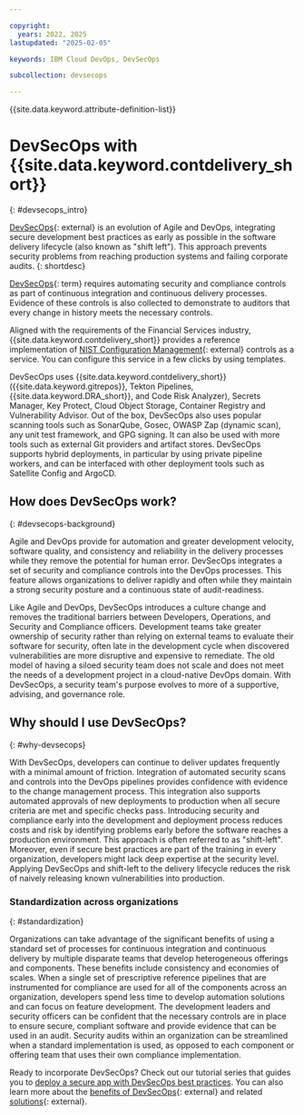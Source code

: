 ```yaml
---

copyright:
  years: 2022, 2025
lastupdated: "2025-02-05"

keywords: IBM Cloud DevOps, DevSecOps

subcollection: devsecops

---
```


{{site.data.keyword.attribute-definition-list}}

# DevSecOps with {{site.data.keyword.contdelivery_short}}
{: #devsecops_intro}

[DevSecOps](https://www.ibm.com/think/topics/devsecops){: external} is an evolution of Agile and DevOps, integrating secure development best practices as early as possible in the software delivery lifecycle (also known as "shift left"). This approach prevents security problems from reaching production systems and failing corporate audits.
{: shortdesc}

[DevSecOps](#x9892260){: term} requires automating security and compliance controls as part of continuous integration and continuous delivery processes. Evidence of these controls is also collected to demonstrate to auditors that every change in history meets the necessary controls.

Aligned with the requirements of the Financial Services industry, {{site.data.keyword.contdelivery_short}} provides a reference implementation of [NIST Configuration Management](https://csrc.nist.gov/projects/cprt/catalog#/cprt/framework/version/SP_800_53_5_1_1/home){: external} controls as a service. You can configure this service in a few clicks by using templates.

DevSecOps uses {{site.data.keyword.contdelivery_short}} ({{site.data.keyword.gitrepos}}, Tekton Pipelines, {{site.data.keyword.DRA_short}}, and Code Risk Analyzer), Secrets Manager, Key Protect, Cloud Object Storage, Container Registry and Vulnerability Advisor. Out of the box, DevSecOps also uses popular scanning tools such as SonarQube, Gosec, OWASP Zap (dynamic scan), any unit test framework, and GPG signing. It can also be used with more tools such as external Git providers and artifact stores. DevSecOps supports hybrid deployments, in particular by using private pipeline workers, and can be interfaced with other deployment tools such as Satellite Config and ArgoCD.

## How does DevSecOps work?
{: #devsecops-background}

Agile and DevOps provide for automation and greater development velocity, software quality, and consistency and reliability in the delivery processes while they remove the potential for human error. DevSecOps integrates a set of security and compliance controls into the DevOps processes. This feature allows organizations to deliver rapidly and often while they maintain a strong security posture and a continuous state of audit-readiness.

Like Agile and DevOps, DevSecOps introduces a culture change and removes the traditional barriers between Developers, Operations, and Security and Compliance officers. Development teams take greater ownership of security rather than relying on external teams to evaluate their software for security, often late in the development cycle when discovered vulnerabilities are more disruptive and expensive to remediate. The old model of having a siloed security team does not scale and does not meet the needs of a development project in a cloud-native DevOps domain. With DevSecOps, a security team's purpose evolves to more of a supportive, advising, and governance role.

## Why should I use DevSecOps?
{: #why-devsecops}

With DevSecOps, developers can continue to deliver updates frequently with a minimal amount of friction. Integration of automated security scans and controls into the DevOps pipelines provides confidence with evidence to the change management process. This integration also supports automated approvals of new deployments to production when all secure criteria are met and specific checks pass. Introducing security and compliance early into the development and deployment process reduces costs and risk by identifying problems early before the software reaches a production environment. This approach is often referred to as "shift-left". Moreover, even if secure best practices are part of the training in every organization, developers might lack deep expertise at the security level. Applying DevSecOps and shift-left to the delivery lifecycle reduces the risk of naively releasing known vulnerabilities into production.

### Standardization across organizations
{: #standardization}

Organizations can take advantage of the significant benefits of using a standard set of processes for continuous integration and continuous delivery by multiple disparate teams that develop heterogeneous offerings and components. These benefits include consistency and economies of scales. When a single set of prescriptive reference pipelines that are instrumented for compliance are used for all of the components across an organization, developers spend less time to develop automation solutions and can focus on feature development. The development leaders and security officers can be confident that the necessary controls are in place to ensure secure, compliant software and provide evidence that can be used in an audit. Security audits within an organization can be streamlined when a standard implementation is used, as opposed to each component or offering team that uses their own compliance implementation.

Ready to incorporate DevSecOps? Check out our tutorial series that guides you to [deploy a secure app with DevSecOps best practices](/docs/devsecops?topic=devsecops-tutorial-cd-devsecops). You can also learn more about the [benefits of DevSecOps](https://www.ibm.com/think/topics/devsecops#Benefits+of+DevSecOps){: external} and related [solutions](https://www.ibm.com/think/topics/devsecops#Related+solutions){: external}.
